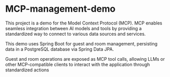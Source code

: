 # MCP-management-demo

This project is a demo for the Model Context Protocol (MCP). MCP enables seamless integration between AI models and tools by providing a standardized way to connect to various data sources and services.

This demo uses Spring Boot for guest and room management, persisting data in a PostgreSQL database via Spring Data JPA.

Guest and room operations are exposed as MCP tool calls, allowing LLMs or other MCP-compatible clients to interact with the application through standardized actions

